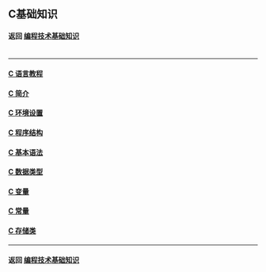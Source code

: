 ## C基础知识
#### 返回 [编程技术基础知识](../编程技术基础知识.md) <br><br>

***

#### [C 语言教程](./基础知识/C语言教程.md)
#### [C 简介](./基础知识/C简介.md)
#### [C 环境设置](./基础知识/C环境设置.md)
#### [C 程序结构](./基础知识/C程序结构.md)
#### [C 基本语法](./基础知识/C基本语法.md)
#### [C 数据类型](./基础知识/C数据类型.md)
#### [C 变量](./基础知识/C变量.md)
#### [C 常量](./基础知识/C常量.md)
#### [C 存储类](./基础知识/C存储类.md)


***

#### 返回 [编程技术基础知识](../编程技术基础知识.md)